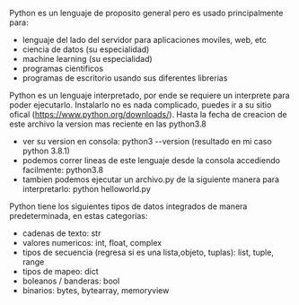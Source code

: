 Python es un lenguaje de proposito general pero es usado principalmente para:
 - lenguaje del lado del servidor para aplicaciones moviles, web, etc
 - ciencia de datos (su especialidad)
 - machine learning (su especialidad)
 - programas cientificos
 - programas de escritorio usando sus diferentes librerias

Python es un lenguaje interpretado, por ende se requiere un interprete para poder ejecutarlo. Instalarlo no es nada complicado, puedes ir a su sitio ofical (https://www.python.org/downloads/). Hasta la fecha de creacion de este archivo la version mas reciente en las python3.8

- ver su version en consola: python3 --version (resultado en mi caso python 3.8.1) 
- podemos correr lineas de este lenguaje desde la consola accediendo facilmente: python3.8 
- tambien podemos ejecutar un archivo.py de la siguiente manera para interpretarlo: python helloworld.py

 
Python tiene los siguientes tipos de datos integrados de manera predeterminada, en estas categorías:

- cadenas de texto:	str
- valores numericos:	int, float, complex
- tipos de secuencia (regresa si es una lista,objeto, tuplas):	list, tuple, range
- tipos de mapeo:	dict
- boleanos / banderas:	bool
- binarios:	bytes, bytearray, memoryview


